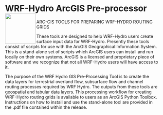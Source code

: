 #  WRF-Hydro ArcGIS Pre-processor <img src="https://ral.ucar.edu/sites/default/files/public/wrf_hydro_symbol_logo_2017_09_150pxby63px.png" width=100 align="left" />

ARC-GIS TOOLS FOR PREPARING WRF-HYDRO ROUTING GRIDS

These tools are designed to help WRF-Hydro users create surface input data for WRF-Hydro. Presently these tools consist of scripts for use with the ArcGIS Geographical Information System. This is a stand-alone set of scripts which ArcGIS users can install and run locally on their own systems.  ArcGIS is a licensed and proprietary piece of software and we recognize that not all WRF-Hydro users will have access to it.

The purpose of the WRF Hydro GIS Pre-Processing Tool is to create the data layers for terrestrial overland flow, subsurface flow and channel routing processes required by WRF Hydro. The outputs from these tools are geospatial and tabular data layers. This processing workflow for creating WRF-Hydro routing grids is available to users as an ArcGIS Python Toolbox. Instructions on how to install and use the stand-alone tool are provided in the .pdf file contained within the release.
